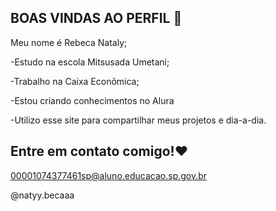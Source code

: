 ## BOAS VINDAS AO PERFIL 💋

Meu nome é Rebeca Nataly;

-Estudo na escola Mitsusada Umetani;

-Trabalho na Caixa Econômica;

-Estou criando conhecimentos no Alura

-Utilizo esse site para compartilhar meus projetos e dia-a-dia.   

## Entre em contato comigo!❤

00001074377461sp@aluno.educacao.sp.gov.br

@natyy.becaaa




